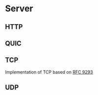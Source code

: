 # Server 

## HTTP

## QUIC

## TCP
Implementation of TCP based on [RFC 9293](https://datatracker.ietf.org/doc/html/rfc9293)

## UDP